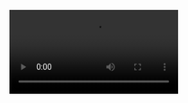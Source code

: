 ![](https://private-user-images.githubusercontent.com/218636/259846303-b3e0f1d8-c9b7-4b5a-9569-5c615c1c8198.mp4?jwt=eyJhbGciOiJIUzI1NiIsInR5cCI6IkpXVCJ9.eyJpc3MiOiJnaXRodWIuY29tIiwiYXVkIjoicmF3LmdpdGh1YnVzZXJjb250ZW50LmNvbSIsImtleSI6ImtleTEiLCJleHAiOjE2OTE2OTQxNjksIm5iZiI6MTY5MTY5Mzg2OSwicGF0aCI6Ii8yMTg2MzYvMjU5ODQ2MzAzLWIzZTBmMWQ4LWM5YjctNGI1YS05NTY5LTVjNjE1YzFjODE5OC5tcDQ_WC1BbXotQWxnb3JpdGhtPUFXUzQtSE1BQy1TSEEyNTYmWC1BbXotQ3JlZGVudGlhbD1BS0lBSVdOSllBWDRDU1ZFSDUzQSUyRjIwMjMwODEwJTJGdXMtZWFzdC0xJTJGczMlMkZhd3M0X3JlcXVlc3QmWC1BbXotRGF0ZT0yMDIzMDgxMFQxODU3NDlaJlgtQW16LUV4cGlyZXM9MzAwJlgtQW16LVNpZ25hdHVyZT00ZWM2NjEwZjJmN2M1MDhiOWNmY2NhMGYyOTcyOGZiM2NjMzNkNWI0MjA5YTQ1ZWE0NzJkNDA0MjQwOWI5NWY3JlgtQW16LVNpZ25lZEhlYWRlcnM9aG9zdCZhY3Rvcl9pZD0wJmtleV9pZD0wJnJlcG9faWQ9MCJ9.rPfX4PKutLYS2Fqjk5-cxpl3g_cV90g3CeEzn0-oF9E)

<!--
**JoeriHermans/JoeriHermans** is a ✨ _special_ ✨ repository because its `README.md` (this file) appears on your GitHub profile.

Here are some ideas to get you started:

- 🔭 I’m currently working on ...
- 🌱 I’m currently learning ...
- 👯 I’m looking to collaborate on ...
- 🤔 I’m looking for help with ...
- 💬 Ask me about ...
- 📫 How to reach me: ...
- 😄 Pronouns: ...
- ⚡ Fun fact: ...
-->
